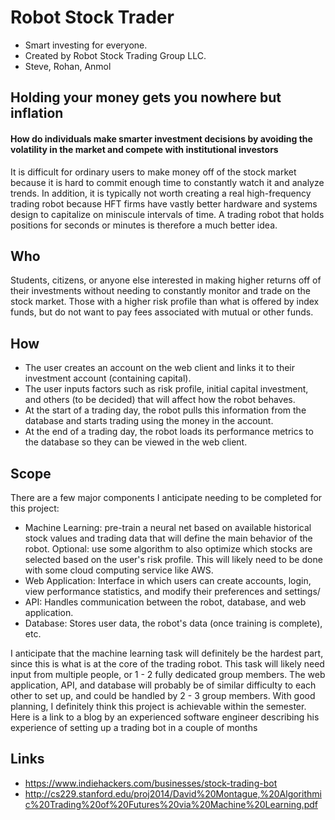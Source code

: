# Robot Stock Trader
* Smart investing for everyone.
* Created by Robot Stock Trading Group LLC.
* Steve, Rohan, Anmol

## Holding your money gets you nowhere but inflation

#### How do individuals make smarter investment decisions by avoiding the volatility in the market and compete with institutional investors

It is difficult for ordinary users to make money off of the stock market because it is hard to commit enough time to constantly watch it and analyze trends. In addition, it is typically not worth creating a real high-frequency trading robot because HFT firms have vastly better hardware and systems design to capitalize on miniscule intervals of time. A trading robot that holds positions for seconds or minutes is therefore a much better idea.

## Who

Students, citizens, or anyone else interested in making higher returns off of their investments without needing to constantly monitor and trade on the stock market. Those with a higher risk profile than what is offered by index funds, but do not want to pay fees associated with mutual or other funds.

## How

* The user creates an account on the web client and links it to their investment account (containing capital).
* The user inputs factors such as risk profile, initial capital investment, and others (to be decided) that will affect how the robot behaves.
* At the start of a trading day, the robot pulls this information from the database and starts trading using the money in the account.
* At the end of a trading day, the robot loads its performance metrics to the database so they can be viewed in the web client.


## Scope

There are a few major components I anticipate needing to be completed for this project:
* Machine Learning: pre-train a neural net based on available historical stock values and trading data that will define the main behavior of the robot. Optional: use some algorithm to also optimize which stocks are selected based on the user's risk profile. This will likely need to be done with some cloud computing service like AWS.
* Web Application: Interface in which users can create accounts, login, view performance statistics, and modify their preferences and settings/
*  API: Handles communication between the robot, database, and web application.
* Database: Stores user data, the robot's data (once training is complete), etc.

I anticipate that the machine learning task will definitely be the hardest part, since this is what is at the core of the trading robot. This task will likely need input from multiple people, or 1 - 2 fully dedicated group members. The web application, API, and database will probably be of similar difficulty to each other to set up, and could be handled by 2 - 3 group members. With good planning, I definitely think this project is achievable within the semester. Here is a link to a blog by an experienced software engineer describing his experience of setting up a trading bot in a couple of months


## Links
* https://www.indiehackers.com/businesses/stock-trading-bot
* http://cs229.stanford.edu/proj2014/David%20Montague,%20Algorithmic%20Trading%20of%20Futures%20via%20Machine%20Learning.pdf

